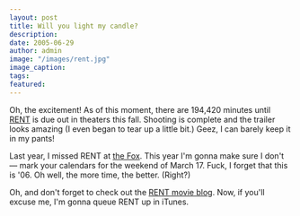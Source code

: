 ```yaml
---
layout: post
title: Will you light my candle?
description:
date: 2005-06-29
author: admin
image: "/images/rent.jpg"
image_caption:
tags:
featured:
---
```


Oh, the excitement! As of this moment, there are 194,420 minutes until [RENT](https://www.sonypictures.com/movies/rent/) is due out in theaters this fall. Shooting is complete and the trailer looks amazing (I even began to tear up a little bit.) Geez, I can barely keep it in my pants!

Last year, I missed RENT at [the Fox](https://fabulousfox.com/). This year I'm gonna make sure I don't — mark your calendars for the weekend of March 17. Fuck, I forget that this is '06. Oh well, the more time, the better. (Right?)

Oh, and don't forget to check out the [RENT movie blog](https://www.sonypictures.com/movies/rent/blog/). Now, if you'll excuse me, I'm gonna queue RENT up in iTunes.
